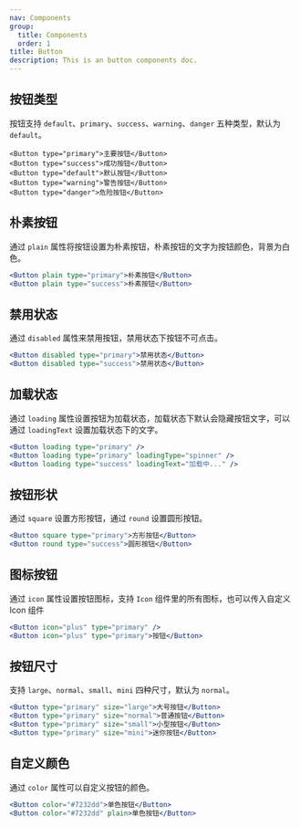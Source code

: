 ```yaml
---
nav: Components
group:
  title: Components
  order: 1
title: Button
description: This is an button components doc.
---
```


## 按钮类型

按钮支持 `default`、`primary`、`success`、`warning`、`danger` 五种类型，默认为 `default`。

```tsx | pure
<Button type="primary">主要按钮</Button>
<Button type="success">成功按钮</Button>
<Button type="default">默认按钮</Button>
<Button type="warning">警告按钮</Button>
<Button type="danger">危险按钮</Button>
```

## 朴素按钮

通过 `plain` 属性将按钮设置为朴素按钮，朴素按钮的文字为按钮颜色，背景为白色。

```jsx | pure
<Button plain type="primary">朴素按钮</Button>
<Button plain type="success">朴素按钮</Button>
```

## 禁用状态

通过 `disabled` 属性来禁用按钮，禁用状态下按钮不可点击。

```jsx | pure
<Button disabled type="primary">禁用状态</Button>
<Button disabled type="success">禁用状态</Button>
```

## 加载状态

通过 `loading` 属性设置按钮为加载状态，加载状态下默认会隐藏按钮文字，可以通过 `loadingText` 设置加载状态下的文字。

```jsx | pure
<Button loading type="primary" />
<Button loading type="primary" loadingType="spinner" />
<Button loading type="success" loadingText="加载中..." />
```

## 按钮形状

通过 `square` 设置方形按钮，通过 `round` 设置圆形按钮。

```jsx | pure
<Button square type="primary">方形按钮</Button>
<Button round type="success">圆形按钮</Button>
```

## 图标按钮

通过 `icon` 属性设置按钮图标，支持 `Icon` 组件里的所有图标，也可以传入自定义 Icon 组件

```jsx | pure
<Button icon="plus" type="primary" />
<Button icon="plus" type="primary">按钮</Button>
```

## 按钮尺寸

支持 `large`、`normal`、`small`、`mini` 四种尺寸，默认为 `normal`。

```jsx | pure
<Button type="primary" size="large">大号按钮</Button>
<Button type="primary" size="normal">普通按钮</Button>
<Button type="primary" size="small">小型按钮</Button>
<Button type="primary" size="mini">迷你按钮</Button>
```

## 自定义颜色

通过 `color` 属性可以自定义按钮的颜色。

```jsx | pure
<Button color="#7232dd">单色按钮</Button>
<Button color="#7232dd" plain>单色按钮</Button>
```
